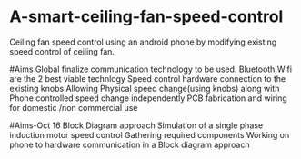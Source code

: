 # A-smart-ceiling-fan-speed-control
Ceiling fan speed control using an android phone by modifying existing speed control of ceiling fan.

#Aims Global
finalize communication technology to be used.
Bluetooth,Wifi are the 2 best viable technlogy
Speed control hardware connection to the existing knobs
Allowing Physical speed change(using knobs) along with Phone controlled speed change independently
PCB fabrication and wiring for domestic /non commercial use

#Aims-Oct 16 
Block Diagram approach
Simulation of a single phase induction motor speed control 
Gathering required components
Working on phone to hardware communication in a Block diagram approach

